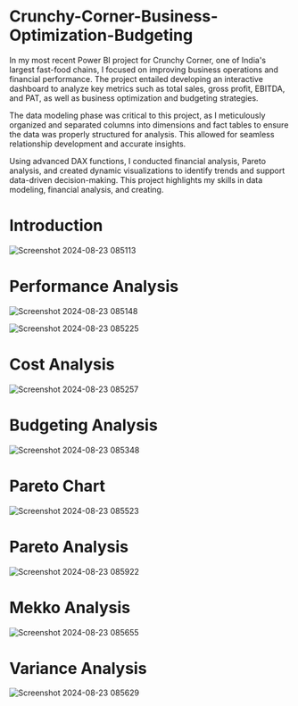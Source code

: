 # Crunchy-Corner-Business-Optimization-Budgeting

In my most recent Power BI project for Crunchy Corner, one of India's largest fast-food chains, I focused on improving business operations and financial performance. The project entailed developing an interactive dashboard to analyze key metrics such as total sales, gross profit, EBITDA, and PAT, as well as business optimization and budgeting strategies.

The data modeling phase was critical to this project, as I meticulously organized and separated columns into dimensions and fact tables to ensure the data was properly structured for analysis. This allowed for seamless relationship development and accurate insights.

Using advanced DAX functions, I conducted financial analysis, Pareto analysis, and created dynamic visualizations to identify trends and support data-driven decision-making. This project highlights my skills in data modeling, financial analysis, and creating.


# Introduction
![Screenshot 2024-08-23 085113](https://github.com/user-attachments/assets/bea8af91-f26e-460d-8fc0-58dcb2115f5b)

# Performance Analysis
![Screenshot 2024-08-23 085148](https://github.com/user-attachments/assets/21d1d2e9-fa70-4ed1-8d98-0dfd7d795013)

![Screenshot 2024-08-23 085225](https://github.com/user-attachments/assets/0256c6e2-623f-4181-a48e-812134fb2074)

# Cost Analysis
![Screenshot 2024-08-23 085257](https://github.com/user-attachments/assets/e80db3c8-6609-4867-b1b0-1ddeb1380c83)

# Budgeting Analysis
![Screenshot 2024-08-23 085348](https://github.com/user-attachments/assets/12a8509f-f657-4d4a-8bea-07f7d56e8052)

# Pareto Chart
![Screenshot 2024-08-23 085523](https://github.com/user-attachments/assets/8eebee6c-3ec4-4471-afdd-71351a146715)

# Pareto Analysis
![Screenshot 2024-08-23 085922](https://github.com/user-attachments/assets/e3362574-0d3e-409a-97b8-0191880b431c)

# Mekko Analysis
![Screenshot 2024-08-23 085655](https://github.com/user-attachments/assets/943d2168-ee57-41cc-8b66-05f343f00236)

# Variance Analysis
![Screenshot 2024-08-23 085629](https://github.com/user-attachments/assets/8bf7dab2-cc8b-484c-bc15-366951a48b92)



